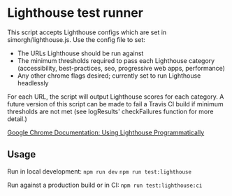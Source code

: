 # Lighthouse test runner

This script accepts Lighthouse configs which are set in simorgh/lighthouse.js. Use the config file to set: 
* The URLs Lighthouse should be run against
* The minimum thresholds required to pass each Lighthouse category (accessibility, best-practices, seo, progressive web apps, performance)
* Any other chrome flags desired; currently set to run Lighthouse headlessly

For each URL, the script will output Lighthouse scores for each category. A future version of this script can be made to fail a Travis CI build if minimum thresholds are not met (see logResults' checkFailures function for more detail.)

[Google Chrome Documentation: Using Lighthouse Programmatically](https://github.com/GoogleChrome/lighthouse/blob/master/docs/readme.md#using-programmatically)


## Usage

Run in local development:
`npm run dev`
`npm run test:lighthouse`

 
Run against a production build or in CI:
`npm run test:lighthouse:ci`
